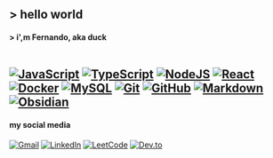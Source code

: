 ## > hello world
#### > i',m Fernando, aka duck<br></br>


[![JavaScript](https://img.shields.io/badge/JavaScript-F7DF1E?logo=javascript&logoColor=000)](#)
[![TypeScript](https://img.shields.io/badge/TypeScript-3178C6?logo=typescript&logoColor=fff)](#)
[![NodeJS](https://img.shields.io/badge/Node.js-6DA55F?logo=node.js&logoColor=white)](#)
[![React](https://img.shields.io/badge/React-%2320232a.svg?logo=react&logoColor=%2361DAFB)](#)
[![Docker](https://img.shields.io/badge/Docker-2496ED?logo=docker&logoColor=fff)](#)
[![MySQL](https://img.shields.io/badge/MySQL-4479A1?logo=mysql&logoColor=white)](#)
[![Git](https://img.shields.io/badge/Git-F05032?logo=git&logoColor=fff)](#)
[![GitHub](https://img.shields.io/badge/GitHub-%23121011.svg?logo=github&logoColor=white)](#)
[![Markdown](https://img.shields.io/badge/Markdown-%23000000.svg?logo=markdown&logoColor=white)](#)
[![Obsidian](https://img.shields.io/badge/Obsidian-%23483699.svg?&logo=obsidian&logoColor=white)](#)
-
 #### my social media
[![Gmail](https://img.shields.io/badge/Gmail-D14836?logo=gmail&logoColor=white)](mailto:contato.fsuares@gmail.com)
[![LinkedIn](https://img.shields.io/badge/Linkedin-%230077B5.svg?logo=linkedin&logoColor=white)](https://linkedin.com/in/fsuares)
[![LeetCode](https://img.shields.io/badge/LeetCode-000000?logo=LeetCode&logoColor=#d16c06)](https://leetcode.com/u/fsuares/)
[![Dev.to](https://img.shields.io/badge/Dev.to-0A0A0A?logo=devdotto&logoColor=white)](https://dev.to/fsuares)
